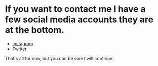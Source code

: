 # If you want to contact me I have a few social media accounts they are at the bottom.

- [Instagram](https://www.instagram.com/casyks/)
- [Twitter](https://twitter.com/casyks)

 That's all for now, but you can be sure I will continue.





